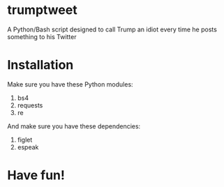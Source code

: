 # trumptweet
A Python/Bash script designed to call Trump an idiot every time he posts something to his Twitter

# Installation
Make sure you have these Python modules:
1. bs4
2. requests
3. re

And make sure you have these dependencies:
1. figlet
2. espeak

# Have fun!
